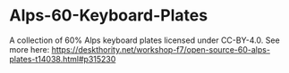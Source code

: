 # Alps-60-Keyboard-Plates
A collection of 60% Alps keyboard plates licensed under CC-BY-4.0.  See more here: https://deskthority.net/workshop-f7/open-source-60-alps-plates-t14038.html#p315230

